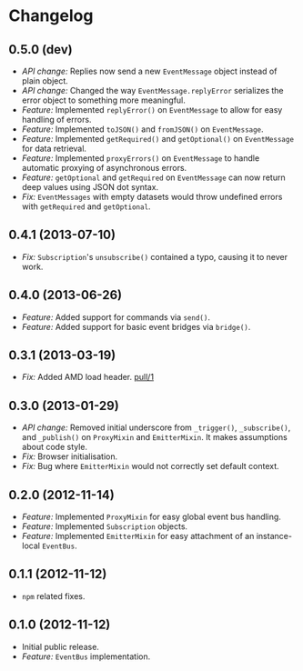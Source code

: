 # Changelog

## 0.5.0 (dev)
* *API change:* Replies now send a new `EventMessage` object instead of plain object.
* *API change:* Changed the way `EventMessage.replyError` serializes the error object to something more meaningful.
* *Feature:* Implemented `replyError()` on `EventMessage` to allow for easy handling of errors.
* *Feature:* Implemented `toJSON()`  and `fromJSON()` on `EventMessage`.
* *Feature:* Implemented `getRequired()`  and `getOptional()` on `EventMessage` for data retrieval.
* *Feature:* Implemented `proxyErrors()` on `EventMessage` to handle automatic proxying of asynchronous errors.
* *Feature:* `getOptional` and `getRequired` on `EventMessage` can now return deep values using JSON dot syntax.
* *Fix:* `EventMessages` with empty datasets would throw undefined errors with `getRequired` and `getOptional`.

## 0.4.1 (2013-07-10)
* *Fix:* `Subscription`'s `unsubscribe()` contained a typo, causing it to never work.

## 0.4.0 (2013-06-26)
* *Feature:* Added support for commands via `send()`.
* *Feature:* Added support for basic event bridges via `bridge()`.

## 0.3.1 (2013-03-19)
* *Fix:* Added AMD load header. [pull/1](https://bitbucket.org/kennethjor/calamity/pull-request/1)

## 0.3.0 (2013-01-29)
* *API change:* Removed initial underscore from `_trigger()`, `_subscribe()`, and `_publish()` on `ProxyMixin` and `EmitterMixin`. It makes assumptions about code style.
* *Fix:* Browser initialisation.
* *Fix:* Bug where `EmitterMixin` would not correctly set default context.

## 0.2.0 (2012-11-14)

* *Feature:* Implemented `ProxyMixin` for easy global event bus handling.
* *Feature:* Implemented `Subscription` objects.
* *Feature:* Implemented `EmitterMixin` for easy attachment of an instance-local `EventBus`.

## 0.1.1 (2012-11-12)

* `npm` related fixes.

## 0.1.0 (2012-11-12)

* Initial public release.
* *Feature:* `EventBus` implementation.
